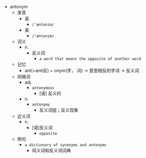 - antonym
  - 发音
    - 英
      - `/'æntənɪm/`
    - 美
      - `/'æntənɪm/`
  - 词义
    - n.
      - 反义词
        - `a word that means the opposite of another word`
  - 记忆
    - ant(=anti反) + onym(字， 词) → 意思相反的字词 → 反义词
  - 同根词
    - adj.
      - `antonymous`
        - [语] 反义的
    - n.
      - `antonymy`
        - 反义词组；反义现象
  - 近义词
    - n.
      - [语]反义词
        - `opposite`
  - 例句
    - `a dictionary of synonyms and antonyms`
      - 同义词和反义词词典


